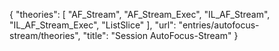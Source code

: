 {
    "theories": [
        "AF_Stream",
        "AF_Stream_Exec",
        "IL_AF_Stream",
        "IL_AF_Stream_Exec",
        "ListSlice"
    ],
    "url": "entries/autofocus-stream/theories",
    "title": "Session AutoFocus-Stream"
}